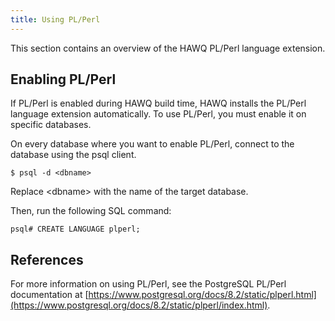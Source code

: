 ```yaml
---
title: Using PL/Perl
---
```


<!--
Licensed to the Apache Software Foundation (ASF) under one
or more contributor license agreements.  See the NOTICE file
distributed with this work for additional information
regarding copyright ownership.  The ASF licenses this file
to you under the Apache License, Version 2.0 (the
"License"); you may not use this file except in compliance
with the License.  You may obtain a copy of the License at

  http://www.apache.org/licenses/LICENSE-2.0

Unless required by applicable law or agreed to in writing,
software distributed under the License is distributed on an
"AS IS" BASIS, WITHOUT WARRANTIES OR CONDITIONS OF ANY
KIND, either express or implied.  See the License for the
specific language governing permissions and limitations
under the License.
-->

This section contains an overview of the HAWQ PL/Perl language extension.

## Enabling PL/Perl<a id="enableplperl"></a>

If PL/Perl is enabled during HAWQ build time, HAWQ installs the PL/Perl language extension automatically. To use PL/Perl, you must enable it on specific databases.

On every database where you want to enable PL/Perl, connect to the database using the psql client.

``` shell
$ psql -d <dbname>
```

Replace \<dbname\> with the name of the target database.

Then, run the following SQL command:

``` shell
psql# CREATE LANGUAGE plperl;
```

## References <a id="references"></a>

For more information on using PL/Perl, see the PostgreSQL PL/Perl documentation at [https://www.postgresql.org/docs/8.2/static/plperl.html](https://www.postgresql.org/docs/8.2/static/plperl/index.html).